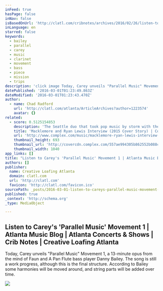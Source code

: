 ```yaml
---
inFeed: true
hasPage: false
inNav: false
isBasedOnUrl: 'http://clatl.com/cribnotes/archives/2016/02/26/listen-to-careys-parallel-music-movement-1'
inLanguage: en
starred: false
keywords:
  - bailey
  - parallel
  - carey
  - music
  - clarinet
  - movement
  - bass
  - piece
  - mission
  - trips
description: 'click image Today, Carey unveils "Parallel Music" Movement 1, a 13-minute opus from the mind of Faun and A Pan Flute bass player Danny Bailey. The song is still a work progress, although this is the final structure. According to Bailey some harmonies will be moved around, and string parts will be added over time.'
datePublished: '2016-03-01T01:23:49.863Z'
dateModified: '2016-03-01T01:23:43.470Z'
author:
  - name: Chad Radford
    url: 'http://clatl.com/atlanta/ArticleArchives?author=1223574'
    avatar: {}
related:
  - score: 0.5125154853
    description: 'The Seattle duo that took pop music by storm with their debut album The Heist has been relatively quiet over the past two years. Now, after getting their personal lives and business affairs in order, Macklemore & Ryan Lewis are ready to return with their long-awaited follow-up.'
    title: 'Macklemore and Ryan Lewis Interview (2015 Cover Story) | Complex'
    url: 'http://www.complex.com/music/macklemore-ryan-lewis-interview-2015-cover-story'
    thumbnail_height: 693
    thumbnail_url: 'http://covercdn.complex.com/557ae994305b862552b088ca_production/complex-as15-mrl-4-vn2.jpg'
    thumbnail_width: 1040
app_links: []
title: "Listen to Carey's 'Parallel Music' Movement 1 | Atlanta Music Blog | Atlanta Concerts & Shows | Crib Notes | Creative Loafing Atlanta"
authors: []
publisher:
  name: Creative Loafing Atlanta
  domain: clatl.com
  url: 'http://clatl.com'
  favicon: 'http://clatl.com/favicon.ico'
sourcePath: _posts/2016-03-01-listen-to-careys-parallel-music-movement-1-or-atlanta-musi.md
published: true
_context: 'http://schema.org'
_type: MediaObject

---
```

<article style=""><h1>Listen to Carey's 'Parallel Music' Movement 1 | Atlanta Music Blog | Atlanta Concerts &amp; Shows | Crib Notes | Creative Loafing Atlanta</h1><p>Today, Carey unveils "Parallel Music" Movement 1, a 13-minute opus from the mind of Faun and A Pan Flute bass player Danny Bailey. The song is still a work progress, although this is the final structure. According to Bailey some harmonies will be moved around, and string parts will be added over time.</p><img src="https://s3-us-west-2.amazonaws.com/the-grid-img/p/6462ba9b4cdd0f0ec3b8bd532dbc52373d9ca3b5.jpg" /></article>